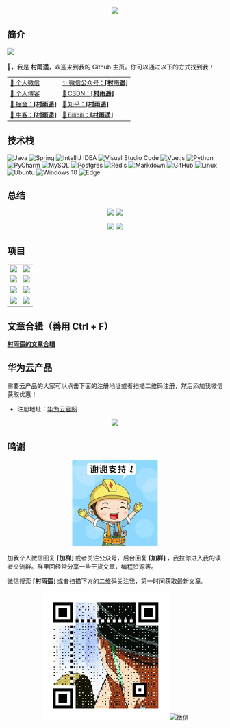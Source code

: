 

<p align = "center">

  <img src = "https://readme-typing-svg.herokuapp.com?font=Parisienne&center=true&vCenter=true&multiline=true&height=60&lines=There+is+only+one+heroism+in+the+world%EF%BC%9A;to+see+the+world+as+it+is+and+to+love+it">
</p>


## 简介

![](https://komarev.com/ghpvc/?username=cunyu1943&color=brightgreen)

👋，我是 **村雨遥**，欢迎来到我的 Github 主页。你可以通过以下的方式找到我！

|                                                              |                                                              |
| ------------------------------------------------------------ | :----------------------------------------------------------- |
| [🙊 个人微信](./imgs/wechat.gif)                              | [✨ 微信公众号：**⌈村雨遥⌋**](./imgs/wepublic.gif)            |
| [🎈 个人博客](https://cunyu1943.github.io)                    | [🎉 CSDN：**⌈村雨遥⌋**](https://cunyu1943.blog.csdn.net/)     |
| [🎊 掘金：**⌈村雨遥⌋**](https://juejin.cn/user/747323637904519) | [🎏 知乎：**⌈村雨遥⌋**](https://www.zhihu.com/people/cunyu1943) |
| [🎨 牛客：**⌈村雨遥⌋**](https://www.nowcoder.com/profile/806383223) | [🎯 Bilibili：**⌈村雨遥⌋**](https://space.bilibili.com/77697774) |
## 技术栈

![Java](https://img.shields.io/badge/java-%23ED8B00.svg?style=for-the-badge&logo=java&logoColor=white)
![Spring](https://img.shields.io/badge/spring-%236DB33F.svg?style=for-the-badge&logo=spring&logoColor=white)
![IntelliJ IDEA](https://img.shields.io/badge/IntelliJIDEA-000000.svg?style=for-the-badge&logo=intellij-idea&logoColor=white)
![Visual Studio Code](https://img.shields.io/badge/VisualStudioCode-0078d7.svg?style=for-the-badge&logo=visual-studio-code&logoColor=white)
![Vue.js](https://img.shields.io/badge/vuejs-%2335495e.svg?style=for-the-badge&logo=vuedotjs&logoColor=%234FC08D)
![Python](https://img.shields.io/badge/python-3670A0?style=for-the-badge&logo=python&logoColor=ffdd54)
![PyCharm](https://img.shields.io/badge/pycharm-143?style=for-the-badge&logo=pycharm&logoColor=black&color=black&labelColor=green)
![MySQL](https://img.shields.io/badge/mysql-%2300f.svg?style=for-the-badge&logo=mysql&logoColor=white)
![Postgres](https://img.shields.io/badge/postgres-%23316192.svg?style=for-the-badge&logo=postgresql&logoColor=white)
![Redis](https://img.shields.io/badge/redis-%23DD0031.svg?style=for-the-badge&logo=redis&logoColor=white)
![Markdown](https://img.shields.io/badge/markdown-%23000000.svg?style=for-the-badge&logo=markdown&logoColor=white)
![GitHub](https://img.shields.io/badge/github-%23121011.svg?style=for-the-badge&logo=github&logoColor=white)
![Linux](https://img.shields.io/badge/Linux-FCC624?style=for-the-badge&logo=linux&logoColor=black)
![Ubuntu](https://img.shields.io/badge/Ubuntu-E95420?style=for-the-badge&logo=ubuntu&logoColor=white)
![Windows 10](https://img.shields.io/badge/Windows-0078D6?style=for-the-badge&logo=windows&logoColor=white)
![Edge](https://img.shields.io/badge/Edge-0078D7?style=for-the-badge&logo=Microsoft-edge&logoColor=white)
  

## 总结

<p align = "center">
  <img src = "https://github-readme-stats.vercel.app/api?username=cunyu1943&count_private=true&show_icons=true&theme=radical&locale=cn&line_height=30">
  <img src = "https://github-readme-stats.vercel.app/api/top-langs/?username=cunyu1943&theme=radical&locale=cn&line_height=20">
</p>


<p align = "center">
 <img  src="https://activity-graph.herokuapp.com/graph?username=cunyu1943&theme=redical&show_icons=true&locale=cn&line_height=30">
 <img src="http://github-readme-streak-stats.herokuapp.com?user=cunyu1943&theme=neon-dark" />
</p>



## 项目

|                                                              |                                                              |
| ------------------------------------------------------------ | ------------------------------------------------------------ |
| [![](https://github-readme-stats.vercel.app/api/pin/?username=cunyu1943&repo=softwares&theme=dark)](https://github.com/cunyu1943/softwares) | [![](https://github-readme-stats.vercel.app/api/pin/?username=cunyu1943&repo=websites&theme=radical)](https://github.com/cunyu1943/websites) |
| [![](https://github-readme-stats.vercel.app/api/pin/?username=cunyu1943&repo=ebooks&theme=merko)](https://github.com/cunyu1943/ebooks) | [![](https://github-readme-stats.vercel.app/api/pin/?username=cunyu1943&repo=code-resources&theme=gruvbox)](https://github.com/cunyu1943/code-resources) |
| [![](https://github-readme-stats.vercel.app/api/pin/?username=cunyu1943&repo=java-programming-instance&theme=tokyonight)](https://github.com/cunyu1943/java-programming-instance) | [![](https://github-readme-stats.vercel.app/api/pin/?username=cunyu1943&repo=python-programming-instance&theme=onedark)](https://github.com/cunyu1943/python-programming-instance) |
| [![](https://github-readme-stats.vercel.app/api/pin/?username=cunyu1943&repo=java-in-actions&theme=synthwave)](https://github.com/cunyu1943/java-in-actions) | [![](https://github-readme-stats.vercel.app/api/pin/?username=cunyu1943&repo=python_nlp_practice&theme=cobalt)](https://github.com/cunyu1943/python_nlp_practice) |

## 文章合辑（善用 Ctrl + F）

**[村雨遥的文章合辑](https://www.yuque.com/cunyu1943/java-rookie/)**

## 华为云产品

需要云产品的大家可以点击下面的注册地址或者扫描二维码注册，然后添加我微信获取优惠！

- 注册地址：[华为云官网](https://account.huaweicloud.com/obmgr/invitation/invitation.html?bpName=000000010000000286D150A555448DB6D05E99F423FF66FC4BDA8E6671BDDEBBF4634C72DF798856277171ED818B98E14CFE647B97D33DAAF253B39519C4647D879489700428014D&inviteCode=00000001000000028EE2EC66892AB1B7D108A0B786D99A1C8015529CE8495C138D202EE5B7F97289&bindType=1&isDefault=1)

<p align="center"><img src="https://user-images.githubusercontent.com/22308895/135012798-59f9895a-c129-4cc4-9e62-8e7ba637a4ca.gif" width="200"/></p>

## 鸣谢

<p align="center"><img src="imgs/thx.gif" width="200"/></p>

加我个人微信回复 **⌈加群⌋** 或者关注公众号，后台回复 **⌈加群⌋** ，我拉你进入我的读者交流群。群里回经常分享一些干货文章，编程资源等。

微信搜索 **⌈村雨遥⌋** 或者扫描下方的二维码关注我，第一时间获取最新文章。

<p align="center"><img src="imgs/wepublic.gif" width="300" alt="公众号"/><img src="imgs/wechat.gif" width="300" alt="微信"/></p>
